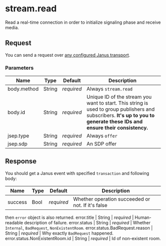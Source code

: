 # stream.read

Read a real-time connection in order to initialize signaling phase and receive media.

## Request

You can send a request over [any configured Janus transport](https://janus.conf.meetecho.com/docs/rest.html).

### Parameters

Name         | Type   | Default    | Description
------------ | ------ | ---------- | -----------
body.method  | String | _required_ | Always `stream.read`
body.id      | String | _required_ | Unique ID of the stream you want to start. This string is used to group publishers and subscribers. **It's up to you to generate these IDs and ensure their consistency.**
jsep.type    | String | _required_ | Always `offer`
jsep.sdp     | String | _required_ | An SDP offer

## Response

You should get a Janus event with specified `transaction` and following body:

Name    | Type   | Default    | Description
------- | ------ | ---------- | -----------
success                       | Bool   | _required_ | Whether operation succeeded or not. If it's false 
then `error` object is also returned.
error.title                   | String | _required_ | Human-readable description of failure.
error.status                  | String | _required_ | Whether `Internal`, `BadRequest`, `NonExistentRoom`.
error.status.BadRequest.reason  | String | _required_ | Why exactly `BadRequest` happened.
error.status.NonExistentRoom.id | String | _required_ | Id of non-existent room.
